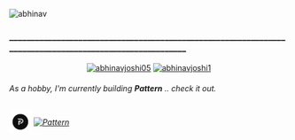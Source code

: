 <p align="left"> <img src="https://komarev.com/ghpvc/?username=abhinav&label=Profile%20views&color=001010&style=flat" alt="abhinav" />
<h3>_________________________________________________________________________________________________________</h3>
</p>

<p align="middle">
<a href="https://linkedin.com/in/abhinavjoshi05" target="blank"><img align="center" src="https://cdn.jsdelivr.net/npm/simple-icons@3.0.1/icons/linkedin.svg" alt="abhinavjoshi05" height="30" width="40" /></a>
<a href="https://twitter.com/abhinavjoshi1" target="blank"><img align="center" src="https://cdn.jsdelivr.net/npm/simple-icons@3.0.1/icons/twitter.svg" alt="abhinavjoshi1" height="30" width="40" /></a>
<!-- <a href="https://gmail.com/" target="blank"><img align="center" src="https://cdn.jsdelivr.net/npm/simple-icons@3.0.1/icons/gmail.svg" alt="abhinavsaccess5@gmail.com" height="30" width="40" /></a> -->

</p>

<p align="left">
<h6> As a hobby, I'm currently building <b>Pattern</b> .. check it out. <h6>

  <a href="https://twitter.com/pattern_insight" target="blank"><img align="center" src="https://github.com/Abhinav-J05/Abhinav-J05/blob/main/images/meow.png" alt="Pattern" height="40" width="40" /></a>
  <a href="https://www.youtube.com/c/pattern_insight" target="blank"><img align="center" src="https://cdn.jsdelivr.net/npm/simple-icons@3.0.1/icons/youtube.svg" alt="Pattern" height="30" width="40" /></a>
</p>


</p>

